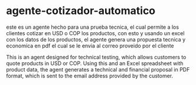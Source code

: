 # agente-cotizador-automatico
este es un agente hecho para una prueba tecnica, el cual permite a los clientes cotizar en USD o COP los productos, con esto y usando un excel con los datos de los productos, el agente genera una propuesta tecnica y economica en pdf el cual se le envia al correo proveido por el cliente

This is an agent designed for technical testing, which allows customers to quote products in USD or COP. Using this and an Excel spreadsheet with product data, the agent generates a technical and financial proposal in PDF format, which is sent to the email address provided by the customer.
